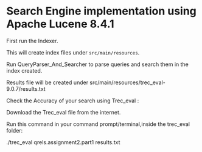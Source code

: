 # Search Engine implementation using Apache Lucene 8.4.1

First run the Indexer.

This will create index files under `src/main/resources`.

Run QueryParser_And_Searcher to parse queries and search them in the index created.

Results file will be created under src/main/resources/trec_eval-9.0.7/results.txt

Check the Accuracy of your search using Trec_eval :

Download the Trec_eval file from the internet.

Run this command in your command prompt/terminal,inside the trec_eval folder:

./trec_eval qrels.assignment2.part1 results.txt
